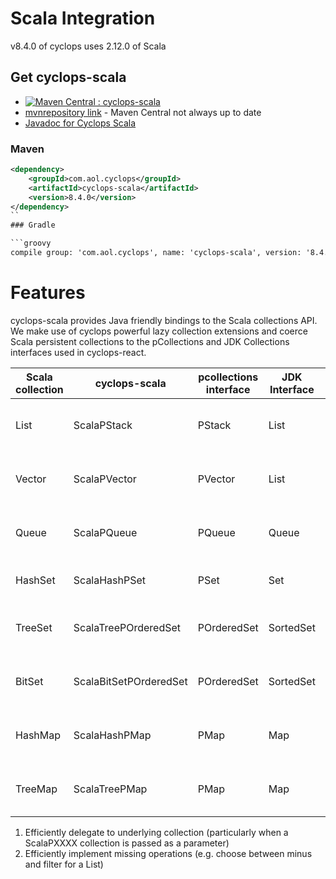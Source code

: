 # Scala Integration

v8.4.0 of cyclops uses 2.12.0 of Scala

## Get cyclops-scala


* [![Maven Central : cyclops-scala](https://maven-badges.herokuapp.com/maven-central/com.aol.cyclops/cyclops-scala/badge.svg)](https://maven-badges.herokuapp.com/maven-central/com.aol.cyclops/cyclops-scala)
* [mvnrepository link](http://mvnrepository.com/artifact/com.aol.cyclops/cyclops-scala) - Maven Central not always up to date
* [Javadoc for Cyclops Scala](http://www.javadoc.io/doc/com.aol.cyclops/cyclops-scala/)

### Maven

```xml
<dependency>
    <groupId>com.aol.cyclops</groupId>
    <artifactId>cyclops-scala</artifactId>
    <version>8.4.0</version>
</dependency>
``
### Gradle

```groovy
compile group: 'com.aol.cyclops', name: 'cyclops-scala', version: '8.4.0'
```

# Features

cyclops-scala provides Java friendly bindings to the Scala collections API. We make use of cyclops powerful lazy collection extensions and coerce Scala persistent collections to the pCollections and JDK Collections interfaces used in cyclops-react.


|  Scala collection | cyclops-scala   | pcollections interface   | JDK Interface  | Description  |
|---|---|---|---|---|
| List   | ScalaPStack   | PStack  | List  | PStackX  : extended persistent linkedlist |
|  Vector | ScalaPVector  | PVector   | List   | PVectorX : extended persistent ArrayList   |
|  Queue | ScalaPQueue  | PQueue  | Queue  | PQueueX : extended Persistent Queue  |
|  HashSet | ScalaHashPSet  | PSet  | Set  | PSetX : extended Persistent Set  |
|  TreeSet | ScalaTreePOrderedSet  | POrderedSet  | SortedSet  | POrderedSetX : extended Persistent Ordered Set  |
|  BitSet | ScalaBitSetPOrderedSet  | POrderedSet  | SortedSet  | POrderedSetX : extended Persistent Ordered Set  |
|  HashMap | ScalaHashPMap  | PMap  | Map | PMapX : extended Persistent Map  |
|  TreeMap | ScalaTreePMap  | PMap  | Map | PMapX : extended Persistent Map  |

1. Efficiently delegate to underlying collection (particularly when a ScalaPXXXX collection is passed as a parameter)
2. Efficiently implement missing operations (e.g. choose between minus and filter for a List)
 







